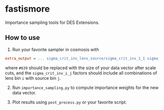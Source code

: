 # fastismore

Importance sampling tools for DES Extensions.

## How to use

1. Run your favorite sampler in cosmosis with

```ini
extra_output = ... sigma_crit_inv_lens_source/sigma_crit_inv_1_1 sigma_crit_inv_lens_source/sigma_crit_inv_1_2 ... data_vector/2pt_theory#639
```
where `#639` should be replaced with the size of your data vector after scale cuts, and the `sigma_crit_inv_i_j` factors should include all combinations of lens bin `i` with source bin `j`.

2. Run `importance_sampling.py` to compute importance weights for the new data vector.

3. Plot results using `post_process.py` or your favorite script.

